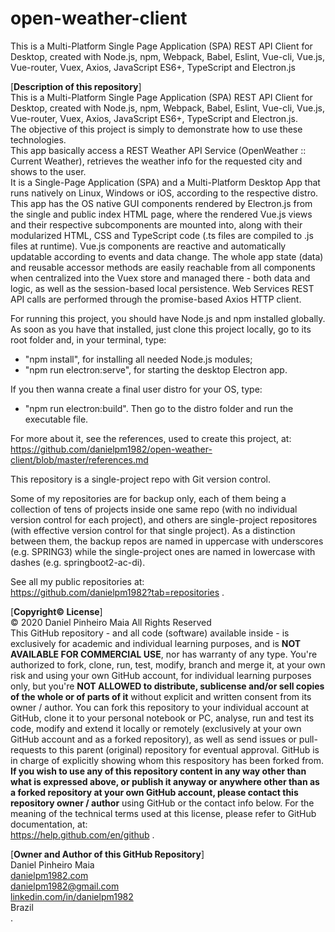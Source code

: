 # open-weather-client
This is a Multi-Platform Single Page Application (SPA) REST API Client for Desktop, created with Node.js, npm, Webpack, Babel, Eslint, Vue-cli, Vue.js, Vue-router, Vuex, Axios, JavaScript ES6+, TypeScript and Electron.js

[**Description of this repository**]<br>
This is a Multi-Platform Single Page Application (SPA) REST API Client for Desktop, created with Node.js, npm, Webpack, Babel, Eslint, Vue-cli, Vue.js, Vue-router, Vuex, Axios, JavaScript ES6+, TypeScript and Electron.js.<br>
The objective of this project is simply to demonstrate how to use these technologies.<br>
This app basically access a REST Weather API Service (OpenWeather :: Current Weather), retrieves the weather info for the requested city and shows to the user.<br>
It is a Single-Page Application (SPA) and a Multi-Platform Desktop App that runs natively on Linux, Windows or iOS, according to the respective distro.<br>
This app has the OS native GUI components rendered by Electron.js from the single and public index HTML page, where the rendered Vue.js views and their respective subcomponents are mounted into, along with their modularized HTML, CSS and TypeScript code (.ts files are compiled to .js files at runtime). Vue.js components are reactive and automatically updatable according to events and data change. The whole app state (data) and reusable accessor methods are easily reachable from all components when centralized into the Vuex store and managed there - both data and logic, as well as the session-based local persistence. Web Services REST API calls are performed through the promise-based Axios HTTP client.<br>

For running this project, you should have Node.js and npm installed globally. As soon as you have that installed, just clone this project locally, go to its root folder and, in your terminal, type:
- "npm install", for installing all needed Node.js modules;
- "npm run electron:serve", for starting the desktop Electron app.

If you then wanna create a final user distro for your OS, type:
- "npm run electron:build". Then go to the distro folder and run the executable file.

For more about it, see the references, used to create this project, at:<br>
https://github.com/danielpm1982/open-weather-client/blob/master/references.md

This repository is a single-project repo with Git version control.

Some of my repositories are for backup only, each of them being a collection of tens of projects inside one same repo (with no individual version control for each project), and others are single-project repositores (with effective version control for that single project). As a distinction between them, the backup repos are named in uppercase with underscores (e.g. SPRING3) while the single-project ones are named in lowercase with dashes (e.g. springboot2-ac-di).

See all my public repositories at:<br>
https://github.com/danielpm1982?tab=repositories .

[**Copyright© License**]<br>
© 2020 Daniel Pinheiro Maia All Rights Reserved<br>
This GitHub repository - and all code (software) available inside - is exclusively for academic and individual learning purposes, and is **NOT AVAILABLE FOR COMMERCIAL USE**, nor has warranty of any type. You're authorized to fork, clone, run, test, modify, branch and merge it, at your own risk and using your own GitHub account, for individual learning purposes only, but you're **NOT ALLOWED to distribute, sublicense and/or sell copies of the whole or of parts of it** without explicit and written consent from its owner / author. You can fork this repository to your individual account at GitHub, clone it to your personal notebook or PC, analyse, run and test its code, modify and extend it locally or remotely (exclusively at your own GitHub account and as a forked repository), as well as send issues or pull-requests to this parent (original) repository for eventual approval. GitHub is in charge of explicitly showing whom this respository has been forked from. **If you wish to use any of this repository content in any way other than what is expressed above, or publish it anyway or anywhere other than as a forked repository at your own GitHub account, please contact this repository owner / author** using GitHub or the contact info below. For the meaning of the technical terms used at this license, please refer to GitHub documentation, at: <br> https://help.github.com/en/github .

[**Owner and Author of this GitHub Repository**]<br>
Daniel Pinheiro Maia<br>
[danielpm1982.com](http://www.danielpm1982.com)<br>
danielpm1982@gmail.com<br>
[linkedin.com/in/danielpm1982](https://www.linkedin.com/in/danielpm1982)<br>
Brazil<br>
.

